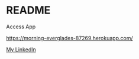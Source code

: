 # README

Access App

https://morning-everglades-87269.herokuapp.com/

[My LinkedIn](https://www.linkedin.com/in/željko-čolović-b3527079)
